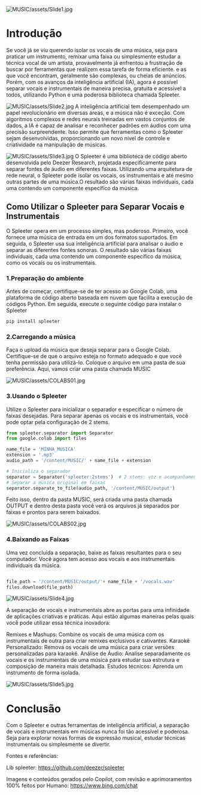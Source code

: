 
![MUSIC/assets/Slide1.jpg](assets/Slide1.png)

# Introdução

Se você já se viu querendo isolar os vocais de uma música, seja para praticar um instrumento, remixar uma faixa ou simplesmente estudar a técnica vocal de um artista, provavelmente já enfrentou a frustração de buscar por ferramentas que realizem essa tarefa de forma eficiente. e as que você encontram, geralmente são complexas, ou cheias de anúncios. Porém, com os avanços da inteligência artificial (IA), agora é possível separar vocais e instrumentais de maneira precisa, gratuita e acessível a todos, utilizando Python e uma poderosa biblioteca chamada Spleeter.

![MUSIC/assets/Slide2.jpg](assets/Slide2.png)
A inteligência artificial tem desempenhado um papel revolucionário em diversas áreas, e a música não é exceção. Com algoritmos complexos e redes neurais treinadas em vastos conjuntos de dados, a IA é capaz de analisar e reconhecer padrões em áudios com uma precisão surpreendente. Isso permite que ferramentas como o Spleeter sejam desenvolvidas, proporcionando um novo nível de controle e criatividade na manipulação de músicas.


![MUSIC/assets/Slide3.jpg](assets/Slide3.png)
O Spleeter é uma biblioteca de código aberto desenvolvida pelo Deezer Research, projetada especificamente para separar fontes de áudio em diferentes faixas. Utilizando uma arquitetura de rede neural, o Spleeter pode isolar os vocais, os instrumentais e até mesmo outras partes de uma música.O resultado são várias faixas individuais, cada uma contendo um componente específico da música.



## Como Utilizar o Spleeter para Separar Vocais e Instrumentais



O Spleeter opera em um processo simples, mas poderoso. Primeiro, você fornece uma música de entrada em um dos formatos suportados. Em seguida, o Spleeter usa sua inteligência artificial para analisar o áudio e separar as diferentes fontes sonoras. O resultado são várias faixas individuais, cada uma contendo um componente específico da música, como os vocais ou os instrumentais.



### 1.Preparação do ambiente


Antes de começar, certifique-se de ter acesso ao Google Colab, uma plataforma de código aberto baseada em nuvem que facilita a execução de códigos Python. Em seguida, execute o seguinte código para instalar o Spleeter


```python
pip install spleeter
```

### 2.Carregando a música


Faça o upload da música que deseja separar para o Google Colab. Certifique-se de que o arquivo esteja no formato adequado e que você tenha permissão para utilizá-lo. Coloque o arquivo em uma pasta de sua preferência. Aqui, vamos criar uma pasta chamada MUSIC

![MUSIC/assets/COLABS01.jpg](assets/COLABS01.png)


### 3.Usando o Spleeter

Utilize o Spleeter para inicializar o separador e especificar o número de faixas desejadas. Para separar apenas os vocais e os instrumentais, você pode optar pela configuração de 2 stems.

```python
from spleeter.separator import Separator
from google.colab import files

name_file = 'MINHA_MUSICA'
extension = '.mp3'
audio_path = '/content/MUSIC/' + name_file + extension

# Inicializa o separador
separator = Separator('spleeter:2stems')  # 2 stems: voz e acompanhamento
# Separar a música original em faixas
separator.separate_to_file(audio_path, '/content/MUSIC/output')

```


Feito isso, dentro da pasta MUSIC, será criada uma pasta chamada OUTPUT e dentro desta pasta você verá os arquivos já separados por faixas e prontos para serem baixados.

![MUSIC/assets/COLABS02.jpg](assets/COLABS02.png)

### 4.Baixando as Faixas

Uma vez concluída a separação, baixe as faixas resultantes para o seu computador. Você agora tem acesso aos vocais e aos instrumentais individuais da música.

```python

file_path = '/content/MUSIC/output/'+ name_file + '/vocals.wav'
files.download(file_path)

```
![MUSIC/assets/Slide4.jpg](assets/Slide4.png)  

A separação de vocais e instrumentais abre as portas para uma infinidade de aplicações criativas e práticas. Aqui estão algumas maneiras pelas quais você pode utilizar essa técnica inovadora:

Remixes e Mashups: Combine os vocais de uma música com os instrumentais de outra para criar remixes exclusivos e cativantes.
Karaokê Personalizado: Remova os vocais de uma música para criar versões personalizadas para karaokê.
Análise de Áudio: Analise separadamente os vocais e os instrumentais de uma música para estudar sua estrutura e composição de maneira mais detalhada.
Estudos técnicos: Aprenda um instrumento de forma isolada.


![MUSIC/assets/Slide5.jpg](assets/Slide5.png)  
# Conclusão


Com o Spleeter e outras ferramentas de inteligência artificial, a separação de vocais e instrumentais em músicas nunca foi tão acessível e poderosa. Seja para explorar novas formas de expressão musical, estudar técnicas instrumentais ou simplesmente se divertir.



Fontes e referências:

Lib spleeter: https://github.com/deezer/spleeter

Imagens e conteúdos gerados pelo Copilot, com revisão e aprimoramentos 100% feitos por Humano: https://www.bing.com/chat